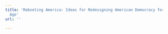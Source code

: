 ```yaml
---
title: 'Rebooting America: Ideas for Redesigning American Democracy for the Internet
  Age'
url: ''

---
```

